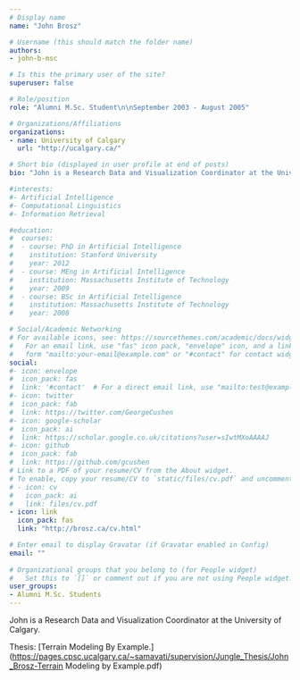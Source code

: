 ```yaml
---
# Display name
name: "John Brosz"

# Username (this should match the folder name)
authors:
- john-b-msc

# Is this the primary user of the site?
superuser: false

# Role/position
role: "Alumni M.Sc. Student\n\nSeptember 2003 - August 2005"

# Organizations/Affiliations
organizations:
- name: University of Calgary
  url: "http://ucalgary.ca/"

# Short bio (displayed in user profile at end of posts)
bio: "John is a Research Data and Visualization Coordinator at the University of Calgary."

#interests:
#- Artificial Intelligence
#- Computational Linguistics
#- Information Retrieval

#education:
#  courses:
#  - course: PhD in Artificial Intelligence
#    institution: Stanford University
#    year: 2012
#  - course: MEng in Artificial Intelligence
#    institution: Massachusetts Institute of Technology
#    year: 2009
#  - course: BSc in Artificial Intelligence
#    institution: Massachusetts Institute of Technology
#    year: 2008

# Social/Academic Networking
# For available icons, see: https://sourcethemes.com/academic/docs/widgets/#icons
#   For an email link, use "fas" icon pack, "envelope" icon, and a link in the
#   form "mailto:your-email@example.com" or "#contact" for contact widget.
social:
#- icon: envelope
#  icon_pack: fas
#  link: '#contact'  # For a direct email link, use "mailto:test@example.org".
#- icon: twitter
#  icon_pack: fab
#  link: https://twitter.com/GeorgeCushen
#- icon: google-scholar
#  icon_pack: ai
#  link: https://scholar.google.co.uk/citations?user=sIwtMXoAAAAJ
#- icon: github
#  icon_pack: fab
#  link: https://github.com/gcushen
# Link to a PDF of your resume/CV from the About widget.
# To enable, copy your resume/CV to `static/files/cv.pdf` and uncomment the lines below.  
# - icon: cv
#   icon_pack: ai
#   link: files/cv.pdf
- icon: link
  icon_pack: fas
  link: "http://brosz.ca/cv.html"

# Enter email to display Gravatar (if Gravatar enabled in Config)
email: ""
  
# Organizational groups that you belong to (for People widget)
#   Set this to `[]` or comment out if you are not using People widget.  
user_groups:
- Alumni M.Sc. Students
---
```


John is a Research Data and Visualization Coordinator at the University of Calgary.

Thesis: [Terrain Modeling By Example.](https://pages.cpsc.ucalgary.ca/~samavati/supervision/Jungle_Thesis/John_Brosz-Terrain Modeling by Example.pdf)
